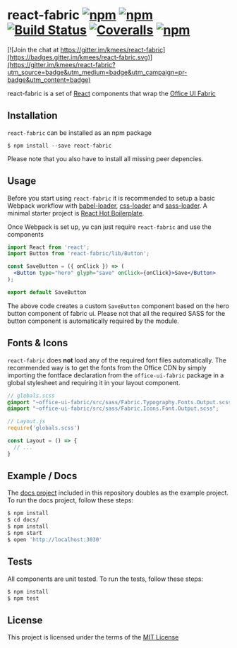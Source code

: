 # react-fabric [![npm](https://img.shields.io/npm/v/react-fabric.svg?style=flat-square)](https://www.npmjs.com/package/react-fabric) [![npm](https://img.shields.io/npm/dt/react-fabric.svg?style=flat-square)](https://www.npmjs.com/package/react-fabric) [![Build Status](http://img.shields.io/travis/kmees/react-fabric.svg?style=flat-square)](https://travis-ci.org/kmees/react-fabric) [![Coveralls](https://img.shields.io/coveralls/kmees/react-fabric/development.svg?style=flat-square)](https://coveralls.io/github/kmees/react-fabric) [![npm](https://img.shields.io/npm/l/react-fabric.svg?style=flat-square)](https://www.npmjs.com/package/react-fabric)

[![Join the chat at https://gitter.im/kmees/react-fabric](https://badges.gitter.im/kmees/react-fabric.svg)](https://gitter.im/kmees/react-fabric?utm_source=badge&utm_medium=badge&utm_campaign=pr-badge&utm_content=badge)

react-fabric is a set of [React](http://facebook.github.io/react/) components that wrap the [Office UI Fabric](https://github.com/OfficeDev/Office-UI-Fabric)

## Installation

`react-fabric` can be installed as an npm package

```
$ npm install --save react-fabric
```
Please note that you also have to install all missing peer depencies.


## Usage

Before you start using `react-fabric` it is recommended to setup a basic Webpack workflow with
[babel-loader](https://github.com/babel/babel-loader), [css-loader](https://github.com/webpack/css-loader) 
and [sass-loader](https://github.com/jtangelder/sass-loader). A minimal starter project is 
[React Hot Boilerplate](https://github.com/gaearon/react-hot-boilerplate).

Once Webpack is set up, yu can just require `react-fabric` and use the components

```jsx
import React from 'react';
import Button from 'react-fabric/lib/Button';

const SaveButton = ({ onClick }) => (
  <Button type="hero" glyph="save" onClick={onClick}>Save</Button>
);

export default SaveButton
```

The above code creates a custom `SaveButton` component based on the hero button component of fabric ui. Please not
that all the required SASS for the button component is automatically required by the module.


## Fonts & Icons

`react-fabric` does **not** load any of the required font files automatically. The recommended way
is to get the fonts from the Office CDN by simply importing the fontface declaration 
from the `office-ui-fabric` package in a global stylesheet and requiring it in your layout component.

```scss
// globals.scss
@import "~office-ui-fabric/src/sass/Fabric.Typography.Fonts.Output.scss";
@import "~office-ui-fabric/src/sass/Fabric.Icons.Font.Output.scss";
```

```jsx
// Layout.js
require('globals.scss')

const Layout = () => {
  // ...
}
```

## Example / Docs
The [docs project](https://github.com/kmees/react-fabric/blob/master/docs) included in 
this repository doubles as the example project. To run the docs project, follow these steps:

```sh
$ npm install
$ cd docs/
$ npm install
$ npm start
$ open 'http://localhost:3030'
```

## Tests
All components are unit tested. To run the tests, follow these steps:

```sh
$ npm install
$ npm test
```

## License
This project is licensed under the terms of the [MIT License](https://github.com/kmees/react-fabric/blob/master/LICENSE)
